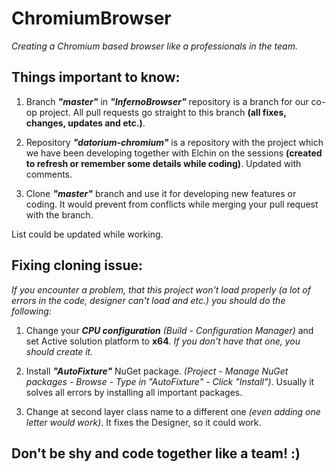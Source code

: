 # ChromiumBrowser
_Creating a Chromium based browser like a professionals in the team._

## Things important to know:
1. Branch ___"master"___ in ___"InfernoBrowser"___ repository is a branch for our co-op project. All pull requests go straight to this branch __(all fixes, changes, updates and etc.)__.

2. Repository ___"datorium-chromium"___ is a repository with the project which we have been developing together with Elchin on the sessions __(created to refresh or remember some details while coding)__. Updated with comments.

3. Clone ___"master"___ branch and use it for developing new features or coding. It would prevent from conflicts while merging your pull request with the branch.

List could be updated while working.

## Fixing cloning issue:
_If you encounter a problem, that this project won't load properly (a lot of errors in the code, designer can't load and etc.) you should do the following:_

1. Change your ___CPU configuration___ _(Build - Configuration Manager)_ and set Active solution platform to **x64**. _If you don't have that one, you should create it._

2. Install ___"AutoFixture"___ NuGet package. _(Project - Manage NuGet packages - Browse - Type in "AutoFixture" - Click "Install")_. Usually it solves all errors by installing all important packages.

3. Change at second layer class name to a different one _(even adding one letter would work)_. It fixes the Designer, so it could work.

## Don't be shy and code together like a team! :)
